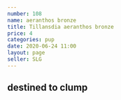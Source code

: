 ```yaml
---
number: 108
name: aeranthos bronze
title: Tillansdia aeranthos bronze
price: 4
categories: pup 
date: 2020-06-24 11:00
layout: page
seller: SLG
---
```

## destined to clump
